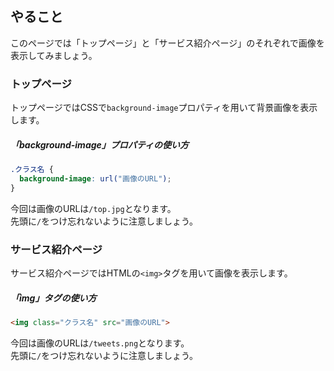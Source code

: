 ## やること
このページでは「トップページ」と「サービス紹介ページ」のそれぞれで画像を表示してみましょう。

### トップページ
トップページではCSSで`background-image`プロパティを用いて背景画像を表示します。

##### 「background-image」プロパティの使い方
```css
.クラス名 {
  background-image: url("画像のURL");
}
```
今回は画像のURLは`/top.jpg`となります。  
先頭に`/`をつけ忘れないように注意しましょう。

### サービス紹介ページ
サービス紹介ページではHTMLの`<img>`タグを用いて画像を表示します。  

##### 「img」タグの使い方
```html
<img class="クラス名" src="画像のURL">
```
今回は画像のURLは`/tweets.png`となります。  
先頭に`/`をつけ忘れないように注意しましょう。
